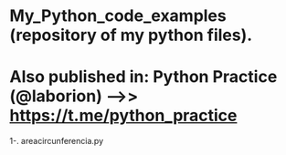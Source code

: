 # My_Python_code_examples (repository of my python files). 
# Also published in: Python Practice (@laborion) -->> https://t.me/python_practice 

1-. areacircunferencia.py
